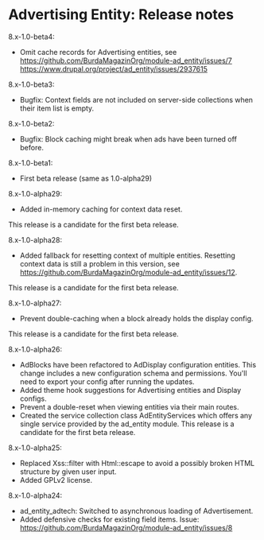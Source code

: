 # Advertising Entity: Release notes

8.x-1.0-beta4:
- Omit cache records for Advertising entities, see
  https://github.com/BurdaMagazinOrg/module-ad_entity/issues/7
  https://www.drupal.org/project/ad_entity/issues/2937615

8.x-1.0-beta3:
- Bugfix: Context fields are not included on server-side collections
  when their item list is empty.

8.x-1.0-beta2:
- Bugfix: Block caching might break when ads have been turned off before.

8.x-1.0-beta1:
- First beta release (same as 1.0-alpha29)

8.x-1.0-alpha29:
- Added in-memory caching for context data reset.

This release is a candidate for the first beta release.

8.x-1.0-alpha28:
- Added fallback for resetting context of multiple entities.
  Resetting context data is still a problem in this version, see
  https://github.com/BurdaMagazinOrg/module-ad_entity/issues/12.

This release is a candidate for the first beta release.

8.x-1.0-alpha27:
- Prevent double-caching when a block already holds the display config.

This release is a candidate for the first beta release.

8.x-1.0-alpha26:
- AdBlocks have been refactored to AdDisplay configuration entities.
  This change includes a new configuration schema and permissions.
  You'll need to export your config after running the updates.
- Added theme hook suggestions for Advertising entities and Display configs.
- Prevent a double-reset when viewing entities via their main routes.
- Created the service collection class AdEntityServices which offers
  any single service provided by the ad_entity module.
This release is a candidate for the first beta release.

8.x-1.0-alpha25:
- Replaced Xss::filter with Html::escape to avoid a possibly broken
  HTML structure by given user input.
- Added GPLv2 license.

8.x-1.0-alpha24:
- ad_entity_adtech: Switched to asynchronous loading of Advertisement.
- Added defensive checks for existing field items.
  Issue: https://github.com/BurdaMagazinOrg/module-ad_entity/issues/8
